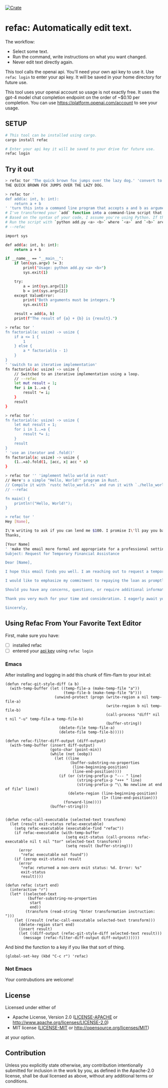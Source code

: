 [![Crate](https://img.shields.io/crates/v/refac.svg)](https://crates.io/crates/refac)

# refac: Automatically edit text.

The workflow:
- Select some text.
- Run the command, write instructions on what you want changed.
- Never edit text directly again.

This tool calls the openai api. You'll need your own api key to use it.
Use `refac login` to enter your api key. It will be saved in your home directory
for future use.

This tool uses your openai account so usage is not exactly free. It uses the gpt-4 model
chat completion endpoint on the order of ~$0.10 per completion.
You can use https://platform.openai.com/account to see your usage.

## SETUP

```bash
# This tool can be installed using cargo.
cargo install refac

# Enter your api key it will be saved to your drive for future use.
refac login
```

## Try it out

```bash
> refac tor 'The quick brown fox jumps over the lazy dog.' 'convert to all caps'
THE QUICK BROWN FOX JUMPS OVER THE LAZY DOG.

> refac tor '
def add(a: int, b: int):
    return a + b
' 'turn this into a command line program that accepts a and b as arguments, printing the result'`
# I've transformed your `add` function into a command-line script that accepts two integer arguments and prints their sum.
# Based on the syntax of your code, I assume you're using Python. If this is incorrect, please let me know.
# Run the script with `python add.py <a> <b>` where `<a>` and `<b>` are the integers you want to add.
# --refac

import sys

def add(a: int, b: int):
    return a + b

if __name__ == "__main__":
    if len(sys.argv) != 3:
        print("Usage: python add.py <a> <b>")
        sys.exit(1)

    try:
        a = int(sys.argv[1])
        b = int(sys.argv[2])
    except ValueError:
        print("Both arguments must be integers.")
        sys.exit(1)

    result = add(a, b)
    print(f"The result of {a} + {b} is {result}.")

> refac tor '
fn factorial(a: usize) -> usize {
    if a <= 1 {
        1
    } else {
        a * factorial(a - 1)
    }
}
' 'switch to an iterative implementation'
fn factorial(a: usize) -> usize {
    // Switched to an iterative implementation using a loop.
    // --refac
    let mut result = 1;
    for i in 1..=a {
        result *= i;
    }
    result
}

> refac tor '
fn factorial(a: usize) -> usize {
	let mut result = 1;
	for i in 1..=a {
		result *= i;
	}
	result
}
' 'use an iterator and .fold()'
fn factorial(a: usize) -> usize {
    (1..=a).fold(1, |acc, x| acc * x)
}

> refac tor '' 'implement hello world in rust'
// Here's a simple "Hello, World!" program in Rust.
// Compile it with `rustc hello_world.rs` and run it with `./hello_world`.
// --refac

fn main() {
    println!("Hello, World!");
}

> refac tor '
Hey [Name],

I\'m writing to ask if you can lend me $100. I promise I\'ll pay you back as soon as possible.
Thanks,

[Your Name]
' 'make the email more formal and appropriate for a professional setting'
Subject: Request for Temporary Financial Assistance

Dear [Name],

I hope this email finds you well. I am reaching out to request a temporary financial loan of $100. Due to unforeseen circumstances, I find myself in a situation where I require immediate support. Please know that I do not take this request lightly, and I understand the responsibility that comes with borrowing money.

I would like to emphasize my commitment to repaying the loan as promptly as possible. Your assistance during this challenging time would be greatly appreciated, and I assure you that I am doing everything in my power to improve my financial situation.

Should you have any concerns, questions, or require additional information, please do not hesitate to reach out to me. I am more than happy to discuss the matter further.

Thank you very much for your time and consideration. I eagerly await your response.

Sincerely,

```

## Using Refac From Your Favorite Text Editor

First, make sure you have:
- [ ] installed refac
- [ ] entered your [api key](https://platform.openai.com/account/api-keys) using `refac login`

### Emacs

After installing and logging in add this chunk of flim-flam to your init.el:

```elisp
(defun refac-git-style-diff (a b)
  (with-temp-buffer (let ((temp-file-a (make-temp-file "a"))
                          (temp-file-b (make-temp-file "b")))
                      (unwind-protect (progn (write-region a nil temp-file-a)
                                             (write-region b nil temp-file-b)
                                             (call-process "diff" nil t nil "-u" temp-file-a temp-file-b)
                                             (buffer-string))
                        (delete-file temp-file-a)
                        (delete-file temp-file-b)))))

(defun refac-filter-diff-output (diff-output)
  (with-temp-buffer (insert diff-output)
                    (goto-char (point-min))
                    (while (not (eobp))
                      (let ((line
                             (buffer-substring-no-properties
                              (line-beginning-position)
                              (line-end-position))))
                        (if (or (string-prefix-p "--- " line)
                                (string-prefix-p "+++ " line)
                                (string-prefix-p "\\ No newline at end of file" line))
                            (delete-region (line-beginning-position)
                                           (1+ (line-end-position)))
                          (forward-line))))
                    (buffer-string)))


(defun refac-call-executable (selected-text transform)
  (let (result exit-status refac-executable)
    (setq refac-executable (executable-find "refac"))
    (if refac-executable (with-temp-buffer
                           (setq exit-status (call-process refac-executable nil t nil "tor" selected-text transform))
                           (setq result (buffer-string)))
      (error
       "refac executable not found"))
    (if (zerop exit-status) result
      (error
       "refac returned a non-zero exit status: %d. Error: %s"
       exit-status
       result))))

(defun refac (start end)
  (interactive "r")
  (let* ((selected-text
          (buffer-substring-no-properties
           start
           end))
         (transform (read-string "Enter transformation instruction: ")))
    (let ((result (refac-call-executable selected-text transform)))
      (delete-region start end)
      (insert result)
      (let ((diff-output (refac-git-style-diff selected-text result)))
        (message (refac-filter-diff-output diff-output))))))
```

And bind the function to a key if you like that sort of thing.

```elisp
(global-set-key (kbd "C-c r") 'refac)
```

### Not Emacs

Your contrubutions are welcome!

## License

Licensed under either of

 * Apache License, Version 2.0
   ([LICENSE-APACHE](LICENSE-APACHE) or http://www.apache.org/licenses/LICENSE-2.0)
 * MIT license
   ([LICENSE-MIT](LICENSE-MIT) or http://opensource.org/licenses/MIT)

at your option.

## Contribution

Unless you explicitly state otherwise, any contribution intentionally submitted
for inclusion in the work by you, as defined in the Apache-2.0 license, shall be
dual licensed as above, without any additional terms or conditions.
